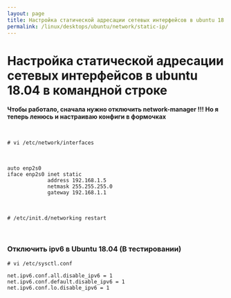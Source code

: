 ```yaml
---
layout: page
title: Настройка статической адресации сетевых интерфейсов в ubuntu 18.04 в командной строке
permalink: /linux/desktops/ubuntu/network/static-ip/
---
```


# Настройка статической адресации сетевых интерфейсов в ubuntu 18.04 в командной строке

**Чтобы работало, сначала нужно отключить network-manager !!! Но я теперь ленюсь и настраиваю конфиги в формочках**

<br/>

    # vi /etc/network/interfaces

<br/>

    auto enp2s0
    iface enp2s0 inet static
                 address 192.168.1.5
                 netmask 255.255.255.0
                 gateway 192.168.1.1

<br/>

    # /etc/init.d/networking restart


<br/>

### Отключить ipv6 в Ubuntu 18.04 (В тестировании)

    # vi /etc/sysctl.conf

    net.ipv6.conf.all.disable_ipv6 = 1
    net.ipv6.conf.default.disable_ipv6 = 1
    net.ipv6.conf.lo.disable_ipv6 = 1
